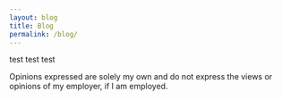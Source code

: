 ```yaml
---
layout: blog
title: Blog
permalink: /blog/
---
```


test test test

Opinions expressed are solely my own and do not express the views or opinions of my employer, if I am employed.
